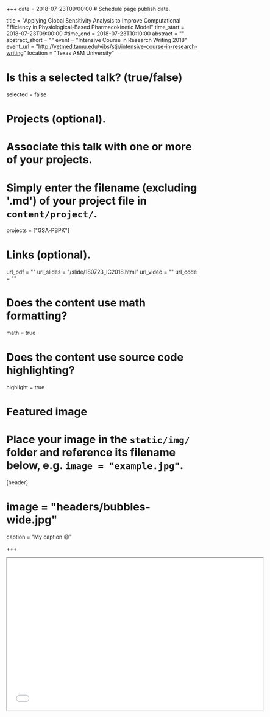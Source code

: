 +++
date = 2018-07-23T09:00:00  # Schedule page publish date.

title = "Applying Global Sensitivity Analysis to Improve Computational Efficiency in Physiological-Based Pharmacokinetic Model"
time_start = 2018-07-23T09:00:00
#time_end = 2018-07-23T10:10:00
abstract = ""
abstract_short = ""
event = "Intensive Course in Research Writing 2018"
event_url = "http://vetmed.tamu.edu/vibs/stjr/intensive-course-in-research-writing"
location = "Texas A&M University"

# Is this a selected talk? (true/false)
selected = false

# Projects (optional).
#   Associate this talk with one or more of your projects.
#   Simply enter the filename (excluding '.md') of your project file in `content/project/`.
projects = ["GSA-PBPK"]

# Links (optional).
url_pdf = ""
url_slides = "/slide/180723_IC2018.html"
url_video = ""
url_code = ""

# Does the content use math formatting?
math = true

# Does the content use source code highlighting?
highlight = true

# Featured image
# Place your image in the `static/img/` folder and reference its filename below, e.g. `image = "example.jpg"`.
[header]
# image = "headers/bubbles-wide.jpg"
caption = "My caption :smile:"

+++

<iframe src="/slide/180723_IC2018.html#1" width="672" height="400px"></iframe>

